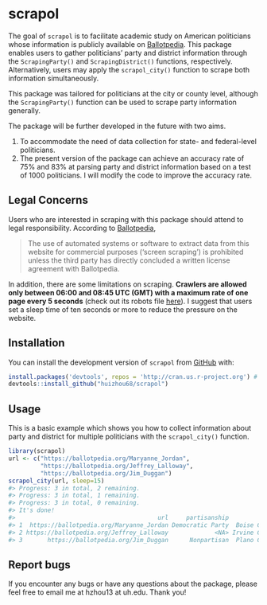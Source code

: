 
<!-- README.md is generated from README.Rmd. Please edit that file -->

# scrapol

<!-- badges: start -->
<!-- badges: end -->

The goal of `scrapol` is to facilitate academic study on American
politicians whose information is publicly available on
[Ballotpedia](https://ballotpedia.org/). This package enables users to
gather politicians’ party and district information through the
`ScrapingParty()` and `ScrapingDistrict()` functions, respectively.
Alternatively, users may apply the `scrapol_city()` function to scrape
both information simultaneously.

This package was tailored for politicians at the city or county level,
although the `ScrapingParty()` function can be used to scrape party
information generally.

The package will be further developed in the future with two aims.

1.  To accommodate the need of data collection for state- and
    federal-level politicians.
2.  The present version of the package can achieve an accuracy rate of
    75% and 83% at parsing party and district information based on a
    test of 1000 politicians. I will modify the code to improve the
    accuracy rate.

## Legal Concerns

Users who are interested in scraping with this package should attend to
legal responsibility. According to
[Ballotpedia](https://ballotpedia.org/Ballotpedia:General_disclaimer),

> The use of automated systems or software to extract data from this
> website for commercial purposes (‘screen scraping’) is prohibited
> unless the third party has directly concluded a written license
> agreement with Ballotpedia.

In addition, there are some limitations on scraping. **Crawlers are
allowed only between 06:00 and 08:45 UTC (GMT) with a maximum rate of
one page every 5 seconds** (check out its robots file
[here](https://ballotpedia.org/robots.txt)). I suggest that users set a
sleep time of ten seconds or more to reduce the pressure on the website.

## Installation

You can install the development version of `scrapol` from
[GitHub](https://github.com/) with:

``` r
install.packages('devtools', repos = 'http://cran.us.r-project.org') # if not already installed
devtools::install_github("huizhou68/scrapol")
```

## Usage

This is a basic example which shows you how to collect information about
party and district for multiple politicians with the `scrapol_city()`
function.

``` r
library(scrapol)
url <- c("https://ballotpedia.org/Maryanne_Jordan",
         "https://ballotpedia.org/Jeffrey_Lalloway",
         "https://ballotpedia.org/Jim_Duggan")
scrapol_city(url, sleep=15)
#> Progress: 3 in total, 2 remaining. 
#> Progress: 3 in total, 1 remaining. 
#> Progress: 3 in total, 0 remaining. 
#> It's done!
#>                                        url     partisanship            district
#> 1  https://ballotpedia.org/Maryanne_Jordan Democratic Party  Boise City Council
#> 2 https://ballotpedia.org/Jeffrey_Lalloway             <NA> Irvine City Council
#> 3       https://ballotpedia.org/Jim_Duggan      Nonpartisan  Plano City Council
```

## Report bugs

If you encounter any bugs or have any questions about the package,
please feel free to email me at hzhou13 at uh.edu. Thank you!
